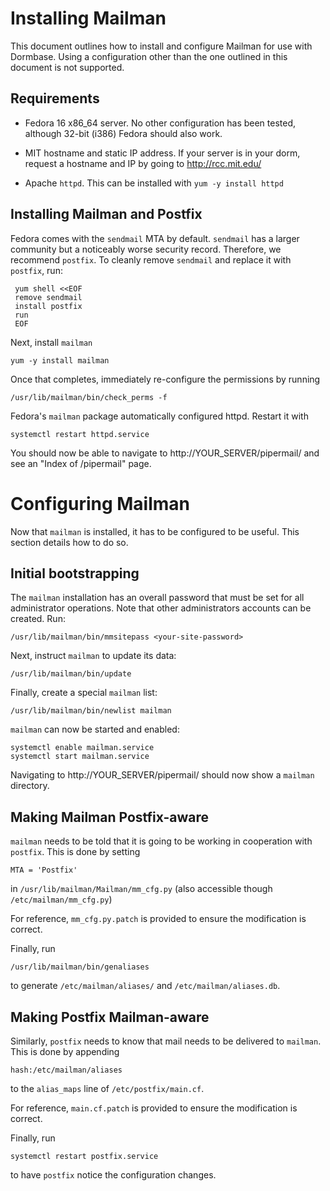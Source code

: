 Installing Mailman
==================

This document outlines how to install and configure Mailman for use
with Dormbase.  Using a configuration other than the one outlined in
this document is not supported.

Requirements
------------

 * Fedora 16 x86_64 server.  No other configuration has been tested,
   although 32-bit (i386) Fedora should also work.
 
 * MIT hostname and static IP address.  If your server is in your
   dorm, request a hostname and IP by going to http://rcc.mit.edu/

 * Apache `httpd`.  This can be installed with `yum -y install httpd`

Installing Mailman and Postfix
------------------------------

Fedora comes with the `sendmail` MTA by default.  `sendmail` has a
larger community but a noticeably worse security record.  Therefore,
we recommend `postfix`.  To cleanly remove `sendmail` and replace it
with `postfix`, run:

     yum shell <<EOF
     remove sendmail
     install postfix
     run
     EOF

Next, install `mailman`

    yum -y install mailman

Once that completes, immediately re-configure the permissions by running

    /usr/lib/mailman/bin/check_perms -f

Fedora's `mailman` package automatically configured httpd.  Restart it with

    systemctl restart httpd.service

You should now be able to navigate to http://YOUR_SERVER/pipermail/ and
see an "Index of /pipermail" page.

Configuring Mailman
===================

Now that `mailman` is installed, it has to be configured to be useful.
This section details how to do so.

Initial bootstrapping
---------------------

The `mailman` installation has an overall password that must be set
for all administrator operations.  Note that other administrators
accounts can be created.  Run:

    /usr/lib/mailman/bin/mmsitepass <your-site-password>

Next, instruct `mailman` to update its data:

    /usr/lib/mailman/bin/update

Finally, create a special `mailman` list:

    /usr/lib/mailman/bin/newlist mailman

`mailman` can now be started and enabled:

    systemctl enable mailman.service
    systemctl start mailman.service

Navigating to http://YOUR_SERVER/pipermail/ should now show a `mailman`
directory.

Making Mailman Postfix-aware
----------------------------

`mailman` needs to be told that it is going to be working in
cooperation with `postfix`.  This is done by setting

    MTA = 'Postfix'

in `/usr/lib/mailman/Mailman/mm_cfg.py` (also accessible though
`/etc/mailman/mm_cfg.py`)

For reference, `mm_cfg.py.patch` is provided to ensure the
modification is correct.

Finally, run

    /usr/lib/mailman/bin/genaliases

to generate `/etc/mailman/aliases/` and `/etc/mailman/aliases.db`.

Making Postfix Mailman-aware
----------------------------

Similarly, `postfix` needs to know that mail needs to be delivered to
`mailman`.  This is done by appending

    hash:/etc/mailman/aliases

to the `alias_maps` line of `/etc/postfix/main.cf`.

For reference, `main.cf.patch` is provided to ensure the modification
is correct.

Finally, run

    systemctl restart postfix.service

to have `postfix` notice the configuration changes.

